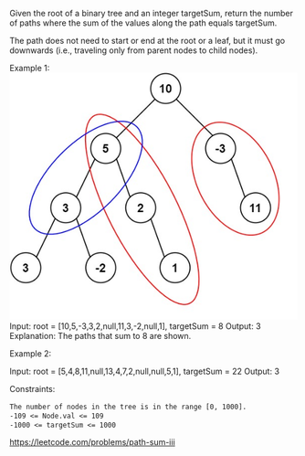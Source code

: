 Given the root of a binary tree and an integer targetSum, return the number of paths where the sum of the values along the path equals targetSum.

The path does not need to start or end at the root or a leaf, but it must go downwards (i.e., traveling only from parent nodes to child nodes).

 

Example 1:
![alt text](image.png)
Input: root = [10,5,-3,3,2,null,11,3,-2,null,1], targetSum = 8
Output: 3
Explanation: The paths that sum to 8 are shown.

Example 2:

Input: root = [5,4,8,11,null,13,4,7,2,null,null,5,1], targetSum = 22
Output: 3

 

Constraints:

    The number of nodes in the tree is in the range [0, 1000].
    -109 <= Node.val <= 109
    -1000 <= targetSum <= 1000

https://leetcode.com/problems/path-sum-iii